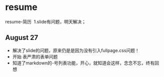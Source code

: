 # resume
resume-简历
  1.slide有问题，明天解决； 
## August 27
- 解决了slide的问题，原来仍是是因为没有引入fullpage.css问题！
- 开始 表严肃的表单问题
- 知道了markdown的-号列表功能，开心，就知道会这样，念念不忘，终有回想
